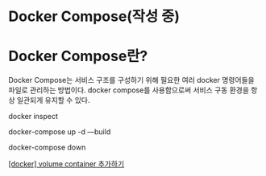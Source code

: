 # Docker Compose(작성 중)

# Docker Compose란?

Docker Compose는 서비스 구조를 구성하기 위해 필요한 여러 docker 명령어들을 파일로 관리하는 방법이다. docker compose를 사용함으로써 서비스 구동 환경을 항상 일관되게 유지할 수 있다.

docker inspect

docker-compose up -d —build

docker-compose down

[[docker] volume container 추가하기](https://joont92.github.io/docker/volume-container-%EC%B6%94%EA%B0%80%ED%95%98%EA%B8%B0/)